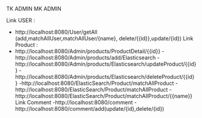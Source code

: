 TK ADMIN
MK ADMIN

Link USER :
- http://localhost:8080/User/getAll (add,matchAllUser,matchAllUser/{name}, delete/{{id}},update/{id})
Link Product :
- http://localhost:8080/Admin/products/ProductDetail/{{id}}
-http://localhost:8080/Admin/products/add/Elasticsearch
-http://localhost:8080/Admin/products/Elasticsearch/updateProduct/{{id}}
-http://localhost:8080/Admin/products/Elasticsearch/deleteProduct/{{id}}
-http://localhost:8080/ElasticSearch/Product/matchAllProduct
-http://localhost:8080/ElasticSearch/Product/matchAllProduct
-http://localhost:8080/ElasticSearch/Product/matchAllProduct/{{name}}
Link Comment
-http://localhost:8080/comment
-http://localhost:8080/comment/add(update/{id},delete/{id})
